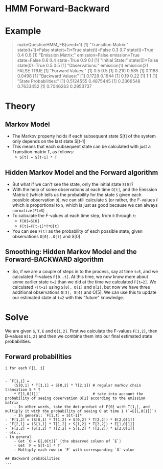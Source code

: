 HMM Forward-Backward
====================

# Example
> makeQuestionHMM_FB(seed=1)
[1] "Transition Matrix:"
               state(t+1)=False state(t+1)=True
state(t)=False              0.3             0.7
state(t)=True               0.4             0.6
[1] "Emission Matrix:"
            emission=False emission=True
state=False            0.6           0.4
state=True             0.9           0.1
[1] "Initial State:"
state(0)=False  state(0)=True 
           0.5            0.5 
[1] "Observations:"
emission(1) emission(2) 
      FALSE        TRUE 
[1] "Forward Values:"
[1] 0.5 0.5
[1] 0.210 0.585
[1] 0.1188 0.0498
[1] "Backward Values:"
[1] 0.1728 0.1644
[1] 0.19 0.22
[1] 1 1
[1] "State Probabilities:"
[1] 0.5124555 0.4875445
[1] 0.2366548 0.7633452
[1] 0.7046263 0.2953737


# Theory
## Markov Model
- The Markov property holds if each subsequent state S[t] of the system only depends on the last state S[t-1]
- This means that each subsequent state can be calculated with just a Transition matrix T, as follows:
	- `S[t] = S[t-1] * T`

## Hidden Markov Model and the Forward algorithm
- But what if we can't see the state, only the initial state `S[0]`?
- With the help of some observations at each time `O[t]`, and the Emission Matrix `E` (which tells us the probability for the state `S` given each possible observation `O`), we can still calculate `S` (or rather, the F-values `F` which is proportional to `S`, which is just as good because we can always `normalize(F)=S`)
- To calculate the F-values at each time step, from `0` through `t`:
	- `F[0]=S[0]`
	- `F[t]=F[t-1]*T*O[t]`
- You can see `F[t]` as the probability of each possible state, given observations `O[0]..O[t]` and S[0]

## Smoothing: Hidden Markov Model and the Forward-BACKWARD algorithm

- So, if we are a couple of steps in to the process, say at time `t=5`, and we calculated F-values `F[0..t]`. At this time, we now know more about some earlier state `t=2` than we did at the time we calculated `F[t=2]`. We calculated `F[t=2]` using `S[0], O[1]` and  `O[2]`, but now we have three additional observations `O[3], O[4]` and O[5]. We can use this to update our estimated state at `t=2` with this "future" knowledge.

# Solve
We are given `S`, `T`, `E` and `O[1,2]`. First we calculate the F-values `F[1,2]`, then B-values `B[1,2]` and then we combine them into our final estimated state probabilities.

## Forward probabilities
```
i for each F[1, i]


- `F[1,1] = 
	(S[0,1] * T[1,1] + S[0,2] * T[2,1]) # regular markov chain transition S * T
	* E[1,O[1]]`						# take into account the probability of seeing observation O[1] according to the emission matrix
	- In other words, take the dot-product of F[0] with T[1,], and multiply it with the probability of seeing O at time 1 (`=E[1,O[1]]`)
	- In general: `F[1,t] = S[t-1]*
- `F[1,2] = (S[0,1] * T[1,2] + S[0,2] * T[2,2]) * E[2,O[1]]
- `F[2,1] = (S[1,1] * T[1,2] + S[1,2] * T[2,2]) * E[1,O[1]]
- `F[2,2] = (S[1,2] * T[2,2] + S[1,2] * T[2,2]) * E[2,O[1]]
- etc..
- In general
	- Get `O = E[,0[t]]` (the observed column of `E`)
	- Get `F = S[t-1] * T`
	- Multiply each row in `F` with corresponding `O` value

## Backward probabilities
...



